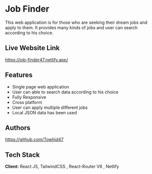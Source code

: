 
# Job Finder

This web application is for those who are seeking their dream jobs and apply to them. It provides many kinds of jobs and user can search according to his choice.




## Live Website Link

https://job-finder47.netlify.app/




## Features

- Single page web application
- User can able to search data according to his choice
- Fully Responsive 
- Cross platform
- User can apply multiple different jobs
- Local JSON data has been used


## Authors

https://github.com/Towhid47


## Tech Stack

**Client:** React JS, TailwindCSS , React-Router V6 , Netlify 

